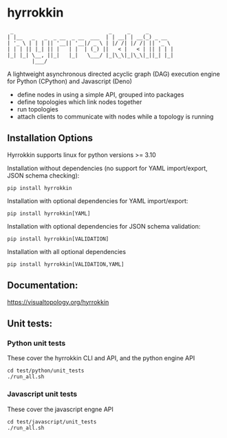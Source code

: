 # hyrrokkin

```
 _                               _     _     _
| |__   _   _  _ __  _ __  ___  | | __| | __(_) _ __
| '_ \ | | | || '__|| '__|/ _ \ | |/ /| |/ /| || '_ \
| | | || |_| || |   | |  | (_) ||   < |   < | || | | |
|_| |_| \__, ||_|   |_|   \___/ |_|\_\|_|\_\|_||_| |_|
        |___/
```

A lightweight asynchronous directed acyclic graph (DAG) execution engine for Python (CPython) and Javascript (Deno)

* define nodes in using a simple API, grouped into packages
* define topologies which link nodes together
* run topologies
* attach clients to communicate with nodes while a topology is running 

## Installation Options

Hyrrokkin supports linux for python versions >= 3.10

Installation without dependencies (no support for YAML import/export, JSON schema checking):

```
pip install hyrrokkin
```

Installation with optional dependencies for YAML import/export:

```
pip install hyrrokkin[YAML]
```

Installation with optional dependencies for JSON schema validation:

```
pip install hyrrokkin[VALIDATION]
```

Installation with all optional dependencies

```
pip install hyrrokkin[VALIDATION,YAML]
```

## Documentation:

https://visualtopology.org/hyrrokkin

## Unit tests:

### Python unit tests

These cover the hyrrokkin CLI and API, and the python engine API

```
cd test/python/unit_tests
./run_all.sh
```

### Javascript unit tests

These cover the javascript engne API

```
cd test/javascript/unit_tests
./run_all.sh
```





